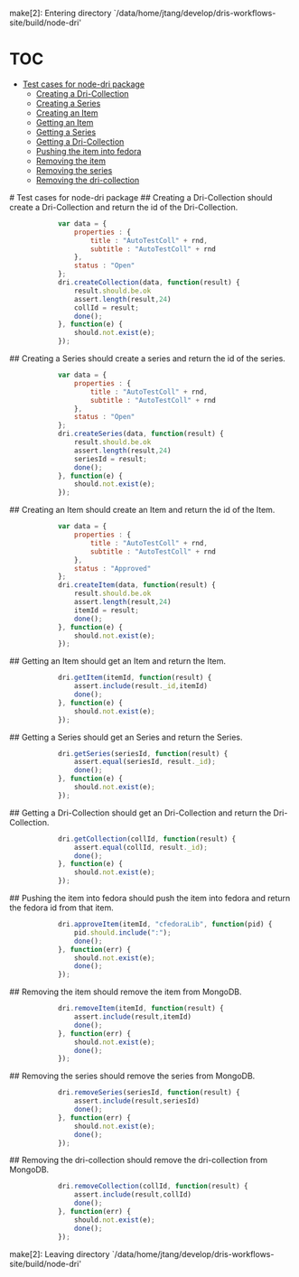 make[2]: Entering directory `/data/home/jtang/develop/dris-workflows-site/build/node-dri'
# TOC
   - [Test cases for node-dri package](#test-cases-for-node-dri-package)
     - [Creating a Dri-Collection](#test-cases-for-node-dri-package-creating-a-dri-collection)
     - [Creating a Series](#test-cases-for-node-dri-package-creating-a-series)
     - [Creating an Item](#test-cases-for-node-dri-package-creating-an-item)
     - [Getting an Item](#test-cases-for-node-dri-package-getting-an-item)
     - [Getting a Series](#test-cases-for-node-dri-package-getting-a-series)
     - [Getting a Dri-Collection](#test-cases-for-node-dri-package-getting-a-dri-collection)
     - [Pushing the item into fedora](#test-cases-for-node-dri-package-pushing-the-item-into-fedora)
     - [Removing the item ](#test-cases-for-node-dri-package-removing-the-item-)
     - [Removing the series ](#test-cases-for-node-dri-package-removing-the-series-)
     - [Removing the dri-collection ](#test-cases-for-node-dri-package-removing-the-dri-collection-)
<a name="" />
 
<a name="test-cases-for-node-dri-package" />
# Test cases for node-dri package
<a name="test-cases-for-node-dri-package-creating-a-dri-collection" />
## Creating a Dri-Collection
should create a Dri-Collection and return the id of the Dri-Collection.

```js
			var data = {
				properties : {
					title : "AutoTestColl" + rnd,
					subtitle : "AutoTestColl" + rnd
				},
				status : "Open"
			};
			dri.createCollection(data, function(result) {
				result.should.be.ok
				assert.length(result,24)
				collId = result;
				done();
			}, function(e) {
				should.not.exist(e);
			});
```

<a name="test-cases-for-node-dri-package-creating-a-series" />
## Creating a Series
should create a series and return the id of the series.

```js
			var data = {
				properties : {
					title : "AutoTestColl" + rnd,
					subtitle : "AutoTestColl" + rnd
				},
				status : "Open"
			};
			dri.createSeries(data, function(result) {
				result.should.be.ok
				assert.length(result,24)
				seriesId = result;
				done();
			}, function(e) {
				should.not.exist(e);
			});
```

<a name="test-cases-for-node-dri-package-creating-an-item" />
## Creating an Item
should create an Item and return the id of the Item.

```js
			var data = {
				properties : {
					title : "AutoTestColl" + rnd,
					subtitle : "AutoTestColl" + rnd
				},
				status : "Approved"
			};
			dri.createItem(data, function(result) {
				result.should.be.ok
				assert.length(result,24)
				itemId = result;
				done();
			}, function(e) {
				should.not.exist(e);
			});
```

<a name="test-cases-for-node-dri-package-getting-an-item" />
## Getting an Item
should get an Item and return the Item.

```js
			dri.getItem(itemId, function(result) {
				assert.include(result._id,itemId)
				done();
			}, function(e) {
				should.not.exist(e);
			});
```

<a name="test-cases-for-node-dri-package-getting-a-series" />
## Getting a Series
should get an Series and return the Series.

```js
			dri.getSeries(seriesId, function(result) {
				assert.equal(seriesId, result._id);
				done();
			}, function(e) {
				should.not.exist(e);
			});
```

<a name="test-cases-for-node-dri-package-getting-a-dri-collection" />
## Getting a Dri-Collection
should get an Dri-Collection and return the Dri-Collection.

```js
			dri.getCollection(collId, function(result) {
				assert.equal(collId, result._id);
				done();
			}, function(e) {
				should.not.exist(e);
			});
```

<a name="test-cases-for-node-dri-package-pushing-the-item-into-fedora" />
## Pushing the item into fedora
should push the item into fedora and return the fedora id from that item.

```js
			dri.approveItem(itemId, "cfedoraLib", function(pid) {
				pid.should.include(":");
				done();
			}, function(err) {
				should.not.exist(e);
				done();
			});
```

<a name="test-cases-for-node-dri-package-removing-the-item-" />
## Removing the item 
should remove the item from MongoDB.

```js
			dri.removeItem(itemId, function(result) {
				assert.include(result,itemId)
				done();
			}, function(err) {
				should.not.exist(e);
				done();
			});
```

<a name="test-cases-for-node-dri-package-removing-the-series-" />
## Removing the series 
should remove the series from MongoDB.

```js
			dri.removeSeries(seriesId, function(result) {
				assert.include(result,seriesId)
				done();
			}, function(err) {
				should.not.exist(e);
				done();
			});
```

<a name="test-cases-for-node-dri-package-removing-the-dri-collection-" />
## Removing the dri-collection 
should remove the dri-collection from MongoDB.

```js
			dri.removeCollection(collId, function(result) {
				assert.include(result,collId)
				done();
			}, function(err) {
				should.not.exist(e);
				done();
			});
```

make[2]: Leaving directory `/data/home/jtang/develop/dris-workflows-site/build/node-dri'
